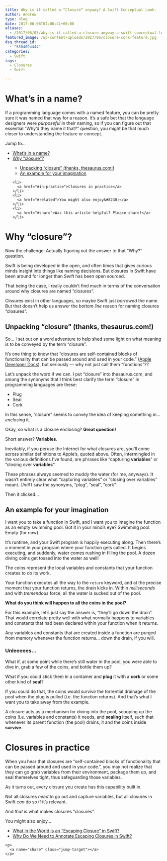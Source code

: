 ```yaml
---
title: Why is it called a “Closure” anyway? A Swift Conceptual Look.
author: Andrew
type: blog
date: 2017-06-06T04:00:41+00:00
aliases:
  - /2017/06/05/why-is-it-called-a-closure-anyway-a-swift-conceptual-look/
featured_image: /wp-content/uploads/2017/06/closure-cork-feature.jpg
dsq_thread_id:
  - "5884094444"
categories:
  - Swift
tags:
  - Closures
  - Swift

---
```

<a name="whats-in-a-name" class="jump-target"></a>

# What&#8217;s in a name?

If a programming language comes with a named feature, you can be pretty sure it was named that way for a reason. It&#8217;s a safe bet that the language designers were _purposeful_ in their naming, so if you can figure out that essential &#8220;Why&#8217;d they name it that?&#8221; question, you might be that much closer to understanding the feature or concept.

<div class="resources">
  <div class="resources-header">
    Jump to&#8230;
  </div>
  
  <ul class="resources-content">
    <li>
      <a href="#whats-in-a-name">What&#8217;s in a name?</a>
    </li>
    <li>
      <a href="#why-closure">Why &#8220;closure&#8221;?</a>
    </li>
    <ul>
      <li>
        <a href="#unpacking">Unpacking &#8220;closure&#8221; (thanks, thesaurus.com!)</a>
      </li>
      <li>
        <a href="#example">An example for your imagination</a>
      </li>
    </ul>
    
    <li>
      <a href="#in-practice">Closures in practice</a>
    </li>
    <li>
      <a href="#related">You might also enjoy&#8230;</a>
    </li>
    <li>
      <a href="#share">Was this article helpful? Please share!</a>
    </li>
  </ul>
</div>

<a name="why-closure" class="jump-target"></a>

# Why &#8220;closure&#8221;?

Now the challenge: Actually figuring out the answer to that &#8220;Why?&#8221; question.

Swift is being developed in the open, and often times that gives curious minds insight into things like naming decisions. But closures in Swift have been around for longer than Swift has been open sourced.

That being the case, I really couldn&#8217;t find much in terms of the conversation around why closures are named &#8220;closures&#8221;.

Closures exist in other languages, so maybe Swift just _borrowed_ the name. But that doesn&#8217;t help us answer the _bottom line_ reason for naming closures &#8220;closures&#8221;.

<a name="unpacking" class="jump-target"></a>

## Unpacking &#8220;closure&#8221; (thanks, thesaurus.com!)

So&#8230; I set out on a word adventure to help shed some light on what meaning is to be conveyed by the term &#8220;closure&#8221;.

It&#8217;s one thing to know that &#8220;closures are self-contained blocks of functionality that can be passed around and used in your code.&#8221; ([Apple Developer Docs][1]), but seriously &#8212; why not just call them &#8220;functions&#8221;??

Let&#8217;s unpack the word if we can. I put &#8220;closure&#8221; into thesaurus.com, and among the synonyms that I think best clarify the term &#8220;closure&#8221; in programming languages are these:

  * Plug
  * Seal
  * Cork

In this sense, &#8220;closure&#8221; seems to convey the idea of keeping something in&#8230; _enclosing_ it.

Okay, so what is a closure enclosing? **Great question!**

Short answer? **Variables**.

Inevitably, if you peruse the Internet for what closures are, you&#8217;ll come across similar definitions to Apple&#8217;s, quoted above. Often, intermingled in the various definitions I&#8217;ve found, are phrases like &#8220;capturing **variables**&#8221; or &#8220;closing over **variables**&#8220;.

These phrases always seemed to muddy the water (for me, anyways). It wasn&#8217;t entirely clear what &#8220;capturing variables&#8221; or &#8220;closing over variables&#8221; meant. _Until_ I saw the synonyms, &#8220;plug&#8221;, &#8220;seal&#8221;, &#8220;cork&#8221;.

Then it clicked&#8230;

<a name="example" class="jump-target"></a>

## An example for your imagination

I want you to take a function in Swift, and I want you to imagine the function as an empty swimming pool. Got it in your mind&#8217;s eye? Swimming pool. Empty (for now).

It&#8217;s runtime, and your Swift program is happily executing along. Then there&#8217;s a moment in your program where your function gets called. It begins executing, and suddenly, water comes rushing in filling the pool. A dozen diving coins get tossed into the water as well!

The coins represent the local variables and constants that your function creates to do its work.

Your function executes all the way to the `return` keyword, and at the precise moment that your function returns, the drain kicks in. Within _milliseconds_ and with _tremendous_ force, all the water is sucked out of the pool.

**What do you think will happen to all the coins in the pool?**

For this example, let&#8217;s just say the answer is, &#8220;they&#8217;ll go down the drain&#8221;. That would correlate pretty well with what normally happens to variables and constants that had been declared within your function when it returns.

Any variables and constants that are created inside a function are purged from memory whenever the function returns&#8230; down the drain, if you will.

### Unleeeees&#8230;

What if, at some point while there&#8217;s still water in the pool, you were able to dive in, grab a few of the coins, and bottle them up?

What if you could stick them in a container and **plug** it with a **cork** or some other kind of **seal**?

If you could do that, the coins would _survive_ the torrential drainage of the pool when the plug is pulled (i.e. the function returns). And that&#8217;s what I want you to take away from the example.

A closure acts as a mechanism for diving into the pool, scooping up the coins (i.e. variables and constants) it needs, and **sealing** itself, such that whenever its parent function (the pool) drains, it and the coins inside **survive**.

<a name="in-practice" class="jump-target"></a>

# Closures in practice

When you hear that closures are &#8220;self-contained blocks of functionality that can be passed around and used in your code.&#8221;, you may not realize that they can go grab variables from their environment, package them up, and seal themselves tight, thus safeguarding those variables.

As it turns out, every closure you create has this capability built in.

Not all closures _need_ to go out and capture variables, but all closures in Swift _can_ do so if it&#8217;s relevant.

And _that_ is what makes closures &#8220;closures&#8221;.

<a name="related" class="jump-target"></a>

<div class="resources">
  <div class="resources-header">
    You might also enjoy&#8230;
  </div>
  
  <ul class="resources-content">
    <li>
      <i class="fa fa-angle-right"></i> <a href="https://www.andrewcbancroft.com/2017/04/26/what-in-the-world-is-an-escaping-closure-in-swift/" title="What in the World is an “Escaping Closure” in Swift?">What in the World is an “Escaping Closure” in Swift?</a>
    </li>
    <li>
      <i class="fa fa-angle-right"></i> <a href="https://www.andrewcbancroft.com/2017/05/11/why-do-we-need-to-annotate-escaping-closures-in-swift/" title="Why Do We Need to Annotate Escaping Closures in Swift?">Why Do We Need to Annotate Escaping Closures in Swift?</a>
    </li></div> 
    
    <p>
      <a name="share" class="jump-target"></a>
    </p>

 [1]: https://developer.apple.com/library/content/documentation/Swift/Conceptual/Swift_Programming_Language/Closures.html